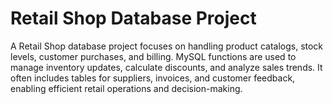 # Retail Shop Database Project

A Retail Shop database project focuses on handling product catalogs, stock levels, customer purchases, and billing. MySQL functions are used to manage inventory updates, calculate discounts, and analyze sales trends. It often includes tables for suppliers, invoices, and customer feedback, enabling efficient retail operations and decision-making.
